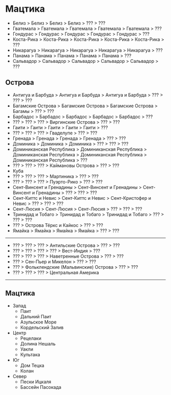 # Мацтика

*   Белиз               >   Белиз               >   Белиз               >   Белиз               >   ???         >   ???
*   Гватемала           >   Гватемала           >   Гватемала           >   Гватемала           >   Гватемала   >   ???
*   Гондурас            >   Гондурас            >   Гондурас            >   Гондурас            >   Гондурас    >   ???
*   Коста-Рика          >   Коста-Рика          >   Коста-Рика          >   Коста-Рика          >   Коста-Рика  >   ???
*   Никарагуа           >   Никарагуа           >   Никарагуа           >   Никарагуа           >   Никарагуа   >   ???
*   Панама              >   Панама              >   Панама              >   Панама              >   Панама      >   ???
*   Сальвадор           >   Сальвадор           >   Сальвадор           >   Сальвадор           >   Сальвадор   >   ???

## Острова

*   Антигуа и Барбуда   >   Антигуа и Барбуда   >   Антигуа и Барбуда   >   ???                 >   ???         >   ???
*   Багамские Острова   >   Багамские Острова   >   Багамские Острова   >   Багамы              >   ???         >   ???
*   Барбадос            >   Барбадос            >   Барбадос            >   Барбадос            >   Барбадос    >   ???
*   ???                 >   ???                 >   ???                 >   Виргинские Острова  >   ???         >   ???
*   Гаити               >   Гаити               >   Гаити               >   Гаити               >   Гаити       >   ???
*   ???                 >   ???                 >   ???                 >   Гваделупе           >   ???         >   ???
*   Гренада             >   Гренада             >   Гренада             >   Гренада             >   ???         >   ???
*   Доминика            >   Доминика            >   Доминика            >   ???                 >   ???         >   ???
*   Доминиканская Республика    >   Доминиканская Республика    >   Доминиканская Республика    >   Доминиканская Республика    >   Доминиканская Республика    >   ???
*   ???                 >   ???                 >   ???                 >   Каймановы Острова   >   ???         >   ???
*   Куба
*   ???                 >   ???                 >   ???                 >   Мартиника           >   ???         >   ???
*   ???                 >   ???                 >   ???                 >   Пуэрто-Рико         >   ???         >   ???
*   Сент-Винсент и Гренадины    >   Сент-Винсент и Гренадины    >   Сент-Винсент и Гренадины    >   ??? >   ??? >   ???
*   Сент-Киттс и Невис  >   Сент-Киттс и Невис  >   Сент-Кристофер и Невис  >   ???             >   ???         >   ???
*   Сент-Люсия          >   Сент-Люсия          >   Сент-Люсия          >   ???                 >   ???         >   ???
*   Тринидад и Тобаго   >   Тринидад и Тобаго   >   Тринидад и Тобаго   >   ???                 >   ???         >   ???
*   ???                 >   Острова Тёркс и Кайкос  >   ???     >   ???
*   Ямайка              >   Ямайка              >   Ямайка              >   Ямайка              >   ???         >   ???

----

*   ???                 >   ???                 >   ???                 >   Антильские Острова  >   ???         >   ???
*   ???                 >   ???                 >   ???                 >   ???                 >   Вест-Индия  >   ???
*   ???                 >   ???                 >   ???                 >   Наветренные Острова >   ???         >   ???
*   ???                 >   Сен-Пьер и Микелон  >   ???         >   ???
*   ???                 >   Фольклендские (Мальвинские) Острова >   ??? >   ???
*   ???                 >   ???                 >   ???         >   Центральная Америка

----

## Мацтика

*   Запад
    *   Паит
    *   Дальний Паит
    *   Азульское Море
    *   Кордельский Залив
*   Центр
    *   Рецелаки
    *   Долина Нешаль
    *   Уакли
    *   Культака
*   Юг
    *   Дом Тецка
    *   Колан
*   Север
    *   Пески Ицкаля
    *   Бассейн Пасокада
